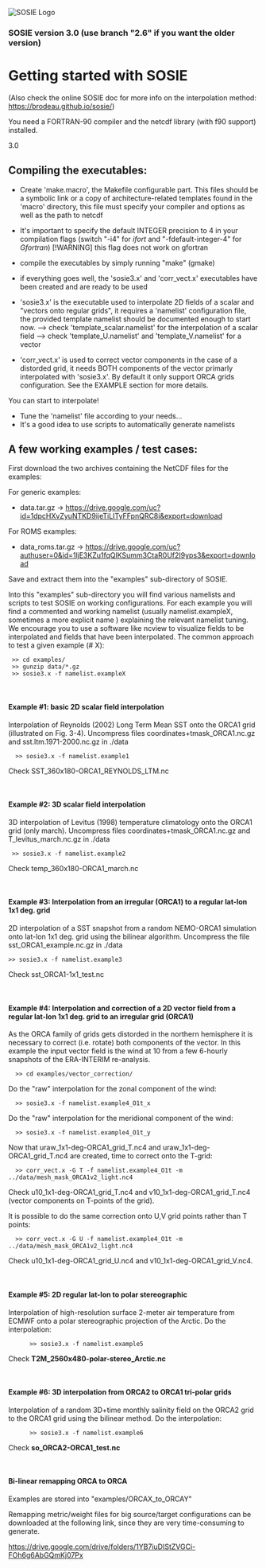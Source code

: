 

![SOSIE Logo](https://brodeau.github.io/sosie/sosie_files/sosie_300.svg)


### SOSIE version 3.0 (use branch "2.6" if you want the older version)

# Getting started with SOSIE
(Also check the online SOSIE doc for more info on the interpolation method:
https://brodeau.github.io/sosie/)

You need a FORTRAN-90 compiler and the netcdf library (with f90 support) installed.

3.0

Compiling the executables:
--

 * Create 'make.macro', the Makefile configurable part. This files should be a symbolic
   link or a copy of architecture-related templates found in the 'macro' directory,
   this file must specify your compiler and options as well as the path to netcdf

 * It's important to specify the default INTEGER precision to 4 in your compilation flags (switch "-i4" for *ifort* and "-fdefault-integer-4" for *Gfortran*)
   [!WARNING] this flag does not work on gfortran 

 * compile the executables by simply running "make" (gmake)

 * if everything goes well, the 'sosie3.x' and 'corr\_vect.x'
   executables have been created and are ready to be used

 * 'sosie3.x' is the executable used to interpolate 2D fields of a scalar and
   "vectors onto regular grids", it requires a 'namelist' configuration file,
   the provided template namelist should be documented enough to start now.
        --> check 'template\_scalar.namelist' for the interpolation of a scalar field
        --> check 'template\_U.namelist' and 'template\_V.namelist' for a vector

 * 'corr\_vect.x' is used to correct vector components in the case of a distorded
   grid, it needs BOTH components of the vector primarly interpolated with
   'sosie3.x'. By default it only support ORCA grids configuration.
   See the EXAMPLE section for more details.

 You can start to interpolate!
 * Tune the 'namelist' file according to your needs...
 * It's a good idea to use scripts to automatically generate namelists



A few working examples / test cases:
--

First download the two archives containing the NetCDF files for the examples:

For generic examples:
* data.tar.gz      &rarr; https://drive.google.com/uc?id=1dpcHXvZyuNTKD9ijeTiLITyFFpnQRC8i&export=download

For ROMS examples:
* data_roms.tar.gz &rarr; https://drive.google.com/uc?authuser=0&id=1ljE3KZu1fqQlKSumm3CtaR0Uf2I9yps3&export=download

Save and extract them into the "examples" sub-directory of SOSIE.

Into this "examples" sub-directory you will find various namelists and scripts
to test SOSIE on working configurations.  For each example you will find a
commented and working namelist (usually namelist.exampleX, sometimes a more
explicit name ) explaining the relevant namelist tuning.  We encourage you to
use a software like ncview to visualize fields to be interpolated and fields
that have been interpolated.
The common approach to test a given example (# X):

     >> cd examples/
     >> gunzip data/*.gz
     >> sosie3.x -f namelist.exampleX

&nbsp;

#### Example #1: basic 2D scalar field interpolation
Interpolation of Reynolds (2002) Long Term Mean SST onto the ORCA1 grid
(illustrated on Fig. 3-4). Uncompress files coordinates+tmask\_ORCA1.nc.gz and
sst.ltm.1971-2000.nc.gz in ./data

      >> sosie3.x -f namelist.example1

Check SST\_360x180-ORCA1\_REYNOLDS\_LTM.nc

&nbsp;

#### Example #2: 3D scalar field interpolation

3D interpolation of Levitus (1998) temperature climatology onto the ORCA1 grid
(only march). Uncompress files coordinates+tmask\_ORCA1.nc.gz and
T\_levitus\_march.nc.gz in ./data

     >> sosie3.x -f namelist.example2
Check temp\_360x180-ORCA1\_march.nc

&nbsp;

#### Example #3: Interpolation from an irregular (ORCA1) to a regular lat-lon 1x1 deg. grid

2D interpolation of a SST snapshot from a random NEMO-ORCA1 simulation onto
lat-lon 1x1 deg. grid using the bilinear algorithm. Uncompress the file
sst\_ORCA1\_example.nc.gz in ./data

    >> sosie3.x -f namelist.example3
Check sst\_ORCA1-1x1\_test.nc

&nbsp;

#### Example #4: Interpolation and correction of a 2D vector field from a regular lat-lon 1x1 deg. grid to an irregular grid (ORCA1)

As the ORCA family of grids gets distorded in the northern hemisphere it is
necessary to correct (i.e. rotate) both components of the vector. In this
example the input vector field is the wind at 10 from a few 6-hourly snapshots
of the ERA-INTERIM re-analysis.

      >> cd examples/vector_correction/
Do the "raw" interpolation for the zonal component of the wind:

      >> sosie3.x -f namelist.example4_O1t_x
Do the "raw" interpolation for the meridional component of the wind:

      >> sosie3.x -f namelist.example4_O1t_y
Now that uraw_1x1-deg-ORCA1_grid_T.nc4 and uraw_1x1-deg-ORCA1_grid_T.nc4 are created, time to correct onto the T-grid:

      >> corr_vect.x -G T -f namelist.example4_O1t -m ../data/mesh_mask_ORCA1v2_light.nc4
Check u10_1x1-deg-ORCA1_grid_T.nc4 and v10_1x1-deg-ORCA1_grid_T.nc4 (vector components on T-points of the grid).

It is possible to do the same correction onto U,V grid points rather than T points:

      >> corr_vect.x -G U -f namelist.example4_O1t -m ../data/mesh_mask_ORCA1v2_light.nc4
Check u10_1x1-deg-ORCA1_grid_U.nc4 and v10_1x1-deg-ORCA1_grid_V.nc4.



&nbsp;

#### Example #5: 2D regular lat-lon to polar stereographic
Interpolation of high-resolution surface 2-meter air temperature from ECMWF onto a polar stereographic projection of the Arctic.
Do the interpolation:

          >> sosie3.x -f namelist.example5

Check **T2M_2560x480-polar-stereo_Arctic.nc**


&nbsp;

#### Example #6: 3D interpolation from ORCA2 to ORCA1 tri-polar grids
Interpolation of a random 3D+time monthly salinity field on the ORCA2 grid to the ORCA1 grid using the bilinear method.
Do the interpolation:

          >> sosie3.x -f namelist.example6

Check **so_ORCA2-ORCA1_test.nc**

&nbsp;

#### Bi-linear remapping ORCA to ORCA 
Examples are stored into "examples/ORCAX_to_ORCAY"

Remapping metric/weight files for big source/target configurations can be downloaded at the following link, since they are very time-consuming to generate. 

https://drive.google.com/drive/folders/1YB7iuDIStZVGCi-FOh6g6AbGQmKj07Px


